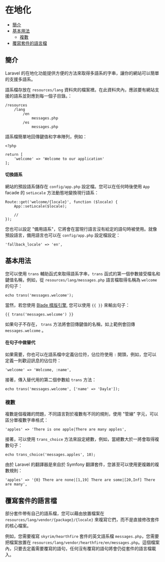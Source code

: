 # 在地化

- [簡介](#introduction)
- [基本用法](#basic-usage)
	- [複數](#pluralization)
- [覆寫套件的語言檔](#overriding-package-language-files)

<a name="introduction"></a>
## 簡介

Laravel 的在地化功能提供方便的方法來取得多語系的字串，讓你的網站可以簡單的支援多語系。

語系檔存放在 `resources/lang` 資料夾的檔案裡。在此資料夾內，應該要有網站支援的語系並對應到每一個子目錄。：

	/resources
		/lang
			/en
				messages.php
			/es
				messages.php

語系檔簡單地回傳鍵值和字串陣列，例如：

	<?php

	return [
		'welcome' => 'Welcome to our application'
	];

#### 切換語系
網站的預設語系儲存在 `config/app.php` 設定檔。您可以在任何時後使用 `App` facade 的 `setLocale` 方法動態地變換現行語系：

	Route::get('welcome/{locale}', function ($locale) {
		App::setLocale($locale);

		//
	});

您也可以設定 "備用語系"，它將會在當現行語言沒有給定的語句時被使用。就像預設語言，備用語言也可以在 `config/app.php` 設定檔設定：

	'fallback_locale' => 'en',

<a name="basic-usage"></a>
## 基本用法

您可以使用 `trans` 輔助函式來取得語系字串，`trans` 函式的第一個參數接受檔名和鍵值名稱，例如，從 `resources/lang/messages.php` 語言檔取得名稱為 `welcome` 的句子：

	echo trans('messages.welcome');

當然，若您使用 [Blade 樣版引擎](/docs/{{version}}/blade), 您可以使用 `{{ }}` 來輸出句子：

	{{ trans('messages.welcome') }}

如果句子不存在， `trans` 方法將會回傳鍵值的名稱，如上範例會回傳 `messages.welcome` 。
#### 在句子中做替代

如果需要，你也可以在語系檔中定義佔位符，佔位符使用 `:` 開頭，例如，您可以定義一則歡迎訊息的佔位符：

	'welcome' => 'Welcome, :name',

接著，傳入替代用的第二個參數給 `trans` 方法：

	echo trans('messages.welcome', ['name' => 'Dayle']);

<a name="pluralization"></a>
### 複數

複數是個複雜的問題，不同語言對於複數有不同的規則，使用 "管線" 字元，可以區分單複數字串格式：

	'apples' => 'There is one apple|There are many apples',

接著，可以使用 `trans_choice` 方法來設定總數，例如，當總數大於一將會取得複數句子：

	echo trans_choice('messages.apples', 10);

由於 Laravel 的翻譯器是來自於 Symfony 翻譯套件，您甚至可以使用更複雜的複數規則：

	'apples' => '{0} There are none|[1,19] There are some|[20,Inf] There are many',

<a name="overriding-package-language-files"></a>
## 覆寫套件的語言檔

部分套件帶有自己的語系檔，您可以藉由放置檔案在 `resources/lang/vendor/{package}/{locale}` 來複寫它們，而不是直接修改套件的核心檔案。

例如，您需要複寫 `skyrim/hearthfire` 套件的英文語系檔 `messages.php`，您需要把檔案放置在 `resources/lang/vendor/hearthfire/en/messages.php`。這個檔案內，只要去定義需要覆寫的語句，任何沒有覆寫的語句將會仍從套件的語言檔載入。